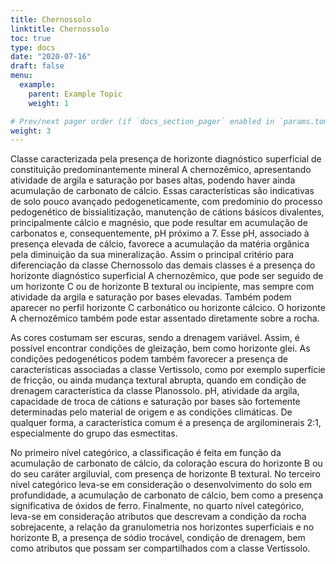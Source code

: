 ```yaml
---
title: Chernossolo
linktitle: Chernossolo
toc: true
type: docs
date: "2020-07-16"
draft: false
menu:
  example:
    parent: Example Topic
    weight: 1

# Prev/next pager order (if `docs_section_pager` enabled in `params.toml`)
weight: 3
---
```


Classe caracterizada pela presença de horizonte diagnóstico superficial de constituição predominantemente mineral A chernozêmico, apresentando atividade de argila e saturação por bases altas, podendo haver ainda acumulação de carbonato de cálcio. Essas características são indicativas de solo pouco avançado pedogeneticamente, com predomínio do processo pedogenético de bissialitização, manutenção de cátions básicos divalentes, principalmente cálcio e magnésio, que pode resultar em acumulação de carbonatos e, consequentemente, pH próximo a 7. Esse pH, associado à presença elevada de cálcio, favorece a acumulação da matéria orgânica pela diminuição da sua mineralização. Assim o principal critério para diferenciação da classe Chernossolo das demais classes é a presença do horizonte diagnóstico superficial A chernozêmico, que pode ser seguido de um horizonte C ou de horizonte B textural ou incipiente, mas sempre com atividade da argila e saturação por bases elevadas. Também podem aparecer no perfil horizonte C carbonático ou horizonte cálcico. O horizonte A chernozêmico também pode estar assentado diretamente sobre a rocha.

As cores costumam ser escuras, sendo a drenagem variável. Assim, é possível encontrar condições de gleização, bem como horizonte glei. As condições pedogenéticos podem também favorecer a presença de características associadas a classe Vertissolo, como por exemplo superfície de fricção, ou ainda mudança textural abrupta, quando em condição de drenagem característica da classe Planossolo. pH, atividade da argila, capacidade de troca de cátions e saturação por bases são fortemente determinadas pelo material de origem e as condições climáticas. De qualquer forma, a característica comum é a presença de argilominerais 2:1, especialmente do grupo das esmectitas. 

No primeiro nível categórico, a classificação é feita em função da acumulação de carbonato de cálcio, da coloração escura do horizonte B ou do seu caráter argiluvial, com presença de horizonte B textural. No terceiro nível categórico leva-se em consideração o desenvolvimento do solo em profundidade, a acumulação de carbonato de cálcio, bem como a presença significativa de óxidos de ferro. Finalmente, no quarto nível categórico, leva-se em consideração atributos que descrevam a condição da rocha sobrejacente, a relação da granulometria nos horizontes superficiais e no horizonte B, a presença de sódio trocável, condição de drenagem, bem como atributos que possam ser compartilhados com a classe Vertissolo.
